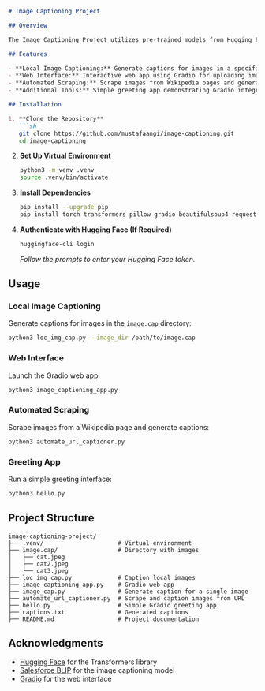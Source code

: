 
```markdown
# Image Captioning Project

## Overview

The Image Captioning Project utilizes pre-trained models from Hugging Face's Transformers library to automatically generate descriptive captions for images. It includes scripts for processing local images, a Gradio web app for interactive captioning, and an automated scraper to extract and caption images from web pages.

## Features

- **Local Image Captioning:** Generate captions for images in a specified directory.
- **Web Interface:** Interactive web app using Gradio for uploading images and viewing captions.
- **Automated Scraping:** Scrape images from Wikipedia pages and generate captions automatically.
- **Additional Tools:** Simple greeting app demonstrating Gradio integration.

## Installation

1. **Clone the Repository**
   ```sh
   git clone https://github.com/mustafaangi/image-captioning.git
   cd image-captioning
   ```

2. **Set Up Virtual Environment**
   ```sh
   python3 -m venv .venv
   source .venv/bin/activate
   ```

3. **Install Dependencies**
   ```sh
   pip install --upgrade pip
   pip install torch transformers pillow gradio beautifulsoup4 requests
   ```

4. **Authenticate with Hugging Face (If Required)**
   ```sh
   huggingface-cli login
   ```
   *Follow the prompts to enter your Hugging Face token.*

## Usage

### Local Image Captioning
Generate captions for images in the `image.cap` directory:
```sh
python3 loc_img_cap.py --image_dir /path/to/image.cap
```

### Web Interface
Launch the Gradio web app:
```sh
python3 image_captioning_app.py
```

### Automated Scraping
Scrape images from a Wikipedia page and generate captions:
```sh
python3 automate_url_captioner.py
```

### Greeting App
Run a simple greeting interface:
```sh
python3 hello.py
```

## Project Structure

```plaintext
image-captioning-project/
├── .venv/                     # Virtual environment
├── image.cap/                 # Directory with images
│   ├── cat.jpeg
│   ├── cat2.jpeg
│   └── cat3.jpeg
├── loc_img_cap.py             # Caption local images
├── image_captioning_app.py    # Gradio web app
├── image_cap.py               # Generate caption for a single image
├── automate_url_captioner.py  # Scrape and caption images from URL
├── hello.py                   # Simple Gradio greeting app
├── captions.txt               # Generated captions
├── README.md                  # Project documentation

```

## Acknowledgments

- [Hugging Face](https://huggingface.co/) for the Transformers library
- [Salesforce BLIP](https://huggingface.co/Salesforce/blip-image-captioning-base) for the image captioning model
- [Gradio](https://gradio.app/) for the web interface

   
